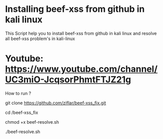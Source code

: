 # Installing beef-xss from github in kali linux

This Script help you to install beef-xss from github in kali linux and resolve  all beef-xss problem's in kali-linux

# Youtube: https://www.youtube.com/channel/UC3miO-JcqsorPhmtFTJZ21g

How to run ?

git clone https://github.com/ziflar/beef-xss_fix.git

cd /beef-xss_fix

chmod +x beef-resolve.sh 

./beef-resolve.sh


